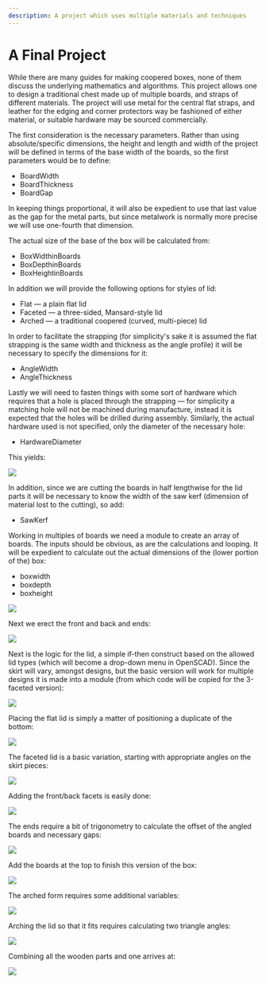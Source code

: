 ```yaml
---
description: A project which uses multiple materials and techniques
---
```


# A Final Project

While there are many guides for making coopered boxes, none of them discuss the underlying mathematics and algorithms. This project allows one to design a traditional chest made up of multiple boards, and straps of different materials. The project will use metal for the central flat straps, and leather for the edging and corner protectors way be fashioned of either material, or suitable hardware may be sourced commercially.

The first consideration is the necessary parameters. Rather than using absolute/specific dimensions, the height and length and width of the project will be defined in terms of the base width of the boards, so the first parameters would be to define:

* BoardWidth
* BoardThickness
* BoardGap

In keeping things proportional, it will also be expedient to use that last value as the gap for the metal parts, but since metalwork is normally more precise we will use one-fourth that dimension.

The actual size of the base of the box will be calculated from:

* BoxWidthinBoards
* BoxDepthinBoards
* BoxHeightinBoards

In addition we will provide the following options for styles of lid:

* Flat — a plain flat lid
* Faceted — a three-sided, Mansard-style lid
* Arched — a traditional coopered (curved, multi-piece) lid

In order to facilitate the strapping (for simplicity's sake it is assumed the flat strapping is the same width and thickness as the angle profile) it will be necessary to specify the dimensions for it:

* AngleWidth
* AngleThickness

Lastly we will need to fasten things with some sort of hardware which requires that a hole is placed through the strapping — for simplicity a matching hole will not be machined during manufacture, instead it is expected that the holes will be drilled during assembly. Similarly, the actual hardware used is not specified, only the diameter of the necessary hole:

* HardwareDiameter

This yields:

![](<.gitbook/assets/Blockscad final project variables.PNG>)

In addition, since we are cutting the boards in half lengthwise for the lid parts it will be necessary to know the width of the saw kerf (dimension of material lost to the cutting), so add:

* SawKerf

Working in multiples of boards we need a module to create an array of boards. The inputs should be obvious, as are the calculations and looping. It will be expedient to calculate out the actual dimensions of the (lower portion of the) box:

* boxwidth
* boxdepth
* boxheight

![](<.gitbook/assets/Blockscad final project makeboardarry.PNG>)

Next we erect the front and back and ends:

![](<.gitbook/assets/Blockscad final project front and back and ends.PNG>)

Next is the logic for the lid, a simple if-then construct based on the allowed lid types (which will become a drop-down menu in OpenSCAD). Since the skirt will vary, amongst designs, but the basic version will work for multiple designs it is made into a module (from which code will be copied for the 3-faceted version):

![](<.gitbook/assets/Blockscad final project makelidskirt.PNG>)

Placing the flat lid is simply a matter of positioning a duplicate of the bottom:

![](<.gitbook/assets/Blockscad final project lid - flat.PNG>)

The faceted lid is a basic variation, starting with appropriate angles on the skirt pieces:

![](<.gitbook/assets/Blockscad final project makefacetedlidskirt.PNG>)

Adding the front/back facets is easily done:

![](<.gitbook/assets/Blockscad final project makefacetedlidfrontback.PNG>)

The ends require a bit of trigonometry to calculate the offset of the angled boards and necessary gaps:

![](<.gitbook/assets/Blockscad final project makefacetedlid ends.PNG>)

Add the boards at the top to finish this version of the box:

![](<.gitbook/assets/Blockscad final project makefacetedlidtop.PNG>)

The arched form requires some additional variables:

![](<.gitbook/assets/Blockscad final project variables for arched lid.PNG>)

Arching the lid so that it fits requires calculating two triangle angles:

![](<.gitbook/assets/Blockscad final project archedlid.PNG>)

Combining all the wooden parts and one arrives at:

![](<.gitbook/assets/Blockscad final project withoutstraps.PNG>)
